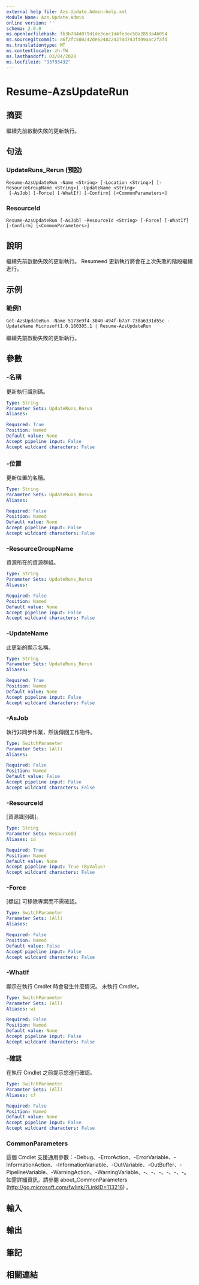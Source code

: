 ```yaml
---
external help file: Azs.Update.Admin-help.xml
Module Name: Azs.Update.Admin
online version: ''
schema: 2.0.0
ms.openlocfilehash: fb3b784d079d1de3cec1d4fe3ec50a2853a4b054
ms.sourcegitcommit: a6f2fc500242de6248224278d743fd09aac2fafd
ms.translationtype: MT
ms.contentlocale: zh-TW
ms.lasthandoff: 03/04/2020
ms.locfileid: "93793432"
---
```

# Resume-AzsUpdateRun

## 摘要
繼續先前啟動失敗的更新執行。

## 句法

### UpdateRuns_Rerun (預設) 
```
Resume-AzsUpdateRun -Name <String> [-Location <String>] [-ResourceGroupName <String>] -UpdateName <String>
 [-AsJob] [-Force] [-WhatIf] [-Confirm] [<CommonParameters>]
```

### ResourceId
```
Resume-AzsUpdateRun [-AsJob] -ResourceId <String> [-Force] [-WhatIf] [-Confirm] [<CommonParameters>]
```

## 說明
繼續先前啟動失敗的更新執行。 Resumeed 更新執行將會在上次失敗的階段繼續進行。

## 示例

### 範例1
```
Get-AzsUpdateRun -Name 5173e9f4-3040-494f-b7a7-738a6331d55c -UpdateName Microsoft1.0.180305.1 | Resume-AzsUpdateRun
```

繼續先前啟動失敗的更新執行。

## 參數

### -名稱
更新執行識別碼。

```yaml
Type: String
Parameter Sets: UpdateRuns_Rerun
Aliases:

Required: True
Position: Named
Default value: None
Accept pipeline input: False
Accept wildcard characters: False
```

### -位置
更新位置的名稱。

```yaml
Type: String
Parameter Sets: UpdateRuns_Rerun
Aliases:

Required: False
Position: Named
Default value: None
Accept pipeline input: False
Accept wildcard characters: False
```

### -ResourceGroupName
資源所在的資源群組。

```yaml
Type: String
Parameter Sets: UpdateRuns_Rerun
Aliases:

Required: False
Position: Named
Default value: None
Accept pipeline input: False
Accept wildcard characters: False
```

### -UpdateName
此更新的顯示名稱。

```yaml
Type: String
Parameter Sets: UpdateRuns_Rerun
Aliases:

Required: True
Position: Named
Default value: None
Accept pipeline input: False
Accept wildcard characters: False
```

### -AsJob
執行非同步作業，然後傳回工作物件。

```yaml
Type: SwitchParameter
Parameter Sets: (All)
Aliases:

Required: False
Position: Named
Default value: False
Accept pipeline input: False
Accept wildcard characters: False
```

### -ResourceId
[資源識別碼]。

```yaml
Type: String
Parameter Sets: ResourceId
Aliases: id

Required: True
Position: Named
Default value: None
Accept pipeline input: True (ByValue)
Accept wildcard characters: False
```

### -Force
[標誌] 可移除專案而不需確認。

```yaml
Type: SwitchParameter
Parameter Sets: (All)
Aliases:

Required: False
Position: Named
Default value: False
Accept pipeline input: False
Accept wildcard characters: False
```

### -WhatIf
顯示在執行 Cmdlet 時會發生什麼情況。
未執行 Cmdlet。

```yaml
Type: SwitchParameter
Parameter Sets: (All)
Aliases: wi

Required: False
Position: Named
Default value: None
Accept pipeline input: False
Accept wildcard characters: False
```

### -確認
在執行 Cmdlet 之前提示您進行確認。

```yaml
Type: SwitchParameter
Parameter Sets: (All)
Aliases: cf

Required: False
Position: Named
Default value: None
Accept pipeline input: False
Accept wildcard characters: False
```

### CommonParameters
這個 Cmdlet 支援通用參數：-Debug、-ErrorAction、-ErrorVariable、-InformationAction、-InformationVariable、-OutVariable、-OutBuffer、-PipelineVariable、-WarningAction、-WarningVariable、-、-、-、-、-、-。 如需詳細資訊，請參閱 about_CommonParameters (http://go.microsoft.com/fwlink/?LinkID=113216) 。

## 輸入

## 輸出

## 筆記

## 相關連結
